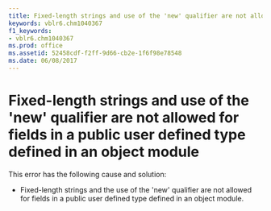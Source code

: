 ```yaml
---
title: Fixed-length strings and use of the 'new' qualifier are not allowed for fields in a public user defined type defined in an object module
keywords: vblr6.chm1040367
f1_keywords:
- vblr6.chm1040367
ms.prod: office
ms.assetid: 52458cdf-f2ff-9d66-cb2e-1f6f98e78548
ms.date: 06/08/2017
---
```



# Fixed-length strings and use of the 'new' qualifier are not allowed for fields in a public user defined type defined in an object module

This error has the following cause and solution:



- Fixed-length strings and the use of the 'new' qualifier are not allowed for fields in a public user defined type defined in an object module.
    


